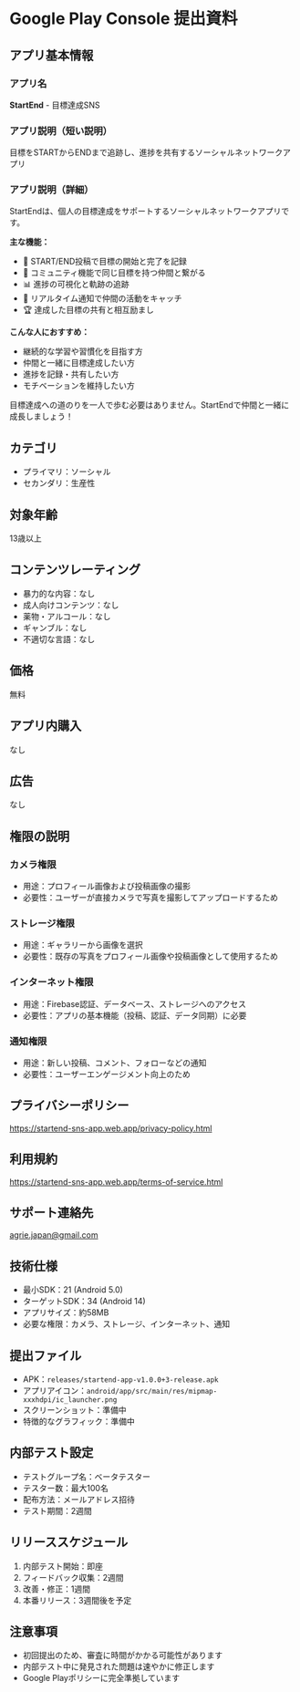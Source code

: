 # Google Play Console 提出資料

## アプリ基本情報

### アプリ名
**StartEnd** - 目標達成SNS

### アプリ説明（短い説明）
目標をSTARTからENDまで追跡し、進捗を共有するソーシャルネットワークアプリ

### アプリ説明（詳細）
StartEndは、個人の目標達成をサポートするソーシャルネットワークアプリです。

**主な機能：**
- 📝 START/END投稿で目標の開始と完了を記録
- 👥 コミュニティ機能で同じ目標を持つ仲間と繋がる
- 📊 進捗の可視化と軌跡の追跡
- 🔔 リアルタイム通知で仲間の活動をキャッチ
- 🏆 達成した目標の共有と相互励まし

**こんな人におすすめ：**
- 継続的な学習や習慣化を目指す方
- 仲間と一緒に目標達成したい方
- 進捗を記録・共有したい方
- モチベーションを維持したい方

目標達成への道のりを一人で歩む必要はありません。StartEndで仲間と一緒に成長しましょう！

## カテゴリ
- プライマリ：ソーシャル
- セカンダリ：生産性

## 対象年齢
13歳以上

## コンテンツレーティング
- 暴力的な内容：なし
- 成人向けコンテンツ：なし
- 薬物・アルコール：なし
- ギャンブル：なし
- 不適切な言語：なし

## 価格
無料

## アプリ内購入
なし

## 広告
なし

## 権限の説明

### カメラ権限
- 用途：プロフィール画像および投稿画像の撮影
- 必要性：ユーザーが直接カメラで写真を撮影してアップロードするため

### ストレージ権限
- 用途：ギャラリーから画像を選択
- 必要性：既存の写真をプロフィール画像や投稿画像として使用するため

### インターネット権限
- 用途：Firebase認証、データベース、ストレージへのアクセス
- 必要性：アプリの基本機能（投稿、認証、データ同期）に必要

### 通知権限
- 用途：新しい投稿、コメント、フォローなどの通知
- 必要性：ユーザーエンゲージメント向上のため

## プライバシーポリシー
https://startend-sns-app.web.app/privacy-policy.html

## 利用規約
https://startend-sns-app.web.app/terms-of-service.html

## サポート連絡先
agrie.japan@gmail.com

## 技術仕様
- 最小SDK：21 (Android 5.0)
- ターゲットSDK：34 (Android 14)
- アプリサイズ：約58MB
- 必要な権限：カメラ、ストレージ、インターネット、通知

## 提出ファイル
- APK：`releases/startend-app-v1.0.0+3-release.apk`
- アプリアイコン：`android/app/src/main/res/mipmap-xxxhdpi/ic_launcher.png`
- スクリーンショット：準備中
- 特徴的なグラフィック：準備中

## 内部テスト設定
- テストグループ名：ベータテスター
- テスター数：最大100名
- 配布方法：メールアドレス招待
- テスト期間：2週間

## リリーススケジュール
1. 内部テスト開始：即座
2. フィードバック収集：2週間
3. 改善・修正：1週間
4. 本番リリース：3週間後を予定

## 注意事項
- 初回提出のため、審査に時間がかかる可能性があります
- 内部テスト中に発見された問題は速やかに修正します
- Google Playポリシーに完全準拠しています 